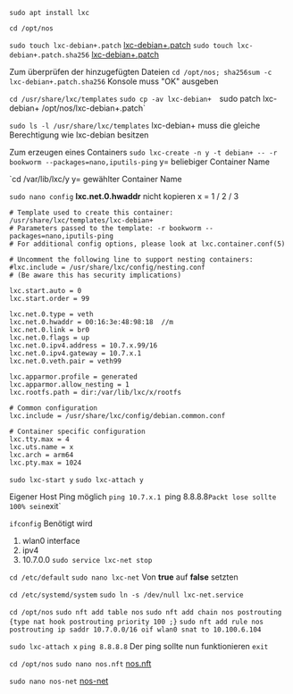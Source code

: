 `sudo apt install lxc`

`cd /opt/nos`

`sudo touch lxc-debian+.patch` 
[lxc-debian+.patch](lxc-debian+.patch.md)
`sudo touch lxc-debian+.patch.sha256`
[lxc-debian+.patch](lxc-debian+.patch.sha256.md)

Zum überprüfen der hinzugefügten Dateien
`cd /opt/nos; sha256sum -c lxc-debian+.patch.sha256`
Konsole muss "OK" ausgeben

`cd /usr/share/lxc/templates`
`sudo cp -av lxc-debian+ 
`sudo patch lxc-debian+ /opt/nos/lxc-debian+.patch`

`sudo ls -l /usr/share/lxc/templates` 
lxc-debian+ muss die gleiche Berechtigung wie lxc-debian besitzen

Zum erzeugen eines Containers
`sudo lxc-create -n y -t debian+ -- -r bookworm --packages=nano,iputils-ping`
y= beliebiger Container Name 

`cd /var/lib/lxc/y
y= gewählter Container Name

`sudo nano config`
**lxc.net.0.hwaddr** nicht kopieren
x = 1 / 2 / 3
```
# Template used to create this container: /usr/share/lxc/templates/lxc-debian+
# Parameters passed to the template: -r bookworm --packages=nano,iputils-ping
# For additional config options, please look at lxc.container.conf(5)

# Uncomment the following line to support nesting containers:
#lxc.include = /usr/share/lxc/config/nesting.conf
# (Be aware this has security implications)

lxc.start.auto = 0
lxc.start.order = 99

lxc.net.0.type = veth
lxc.net.0.hwaddr = 00:16:3e:48:98:18  //m
lxc.net.0.link = br0
lxc.net.0.flags = up
lxc.net.0.ipv4.address = 10.7.x.99/16
lxc.net.0.ipv4.gateway = 10.7.x.1
lxc.net.0.veth.pair = veth99

lxc.apparmor.profile = generated
lxc.apparmor.allow_nesting = 1
lxc.rootfs.path = dir:/var/lib/lxc/x/rootfs

# Common configuration
lxc.include = /usr/share/lxc/config/debian.common.conf

# Container specific configuration
lxc.tty.max = 4
lxc.uts.name = x
lxc.arch = arm64
lxc.pty.max = 1024
```

`sudo lxc-start y`
`sudo lxc-attach y`

Eigener Host Ping möglich
`ping 10.7.x.1
`ping 8.8.8.8` Packt lose sollte 100% sein
`exit`

`ifconfig`
Benötigt wird
1. wlan0 interface
2. ipv4
3. 10.7.0.0
`sudo service lxc-net stop`

`cd /etc/default`
`sudo nano lxc-net`
Von **true** auf **false** setzten

`cd /etc/systemd/system`
`sudo ln -s /dev/null lxc-net.service`

`cd /opt/nos`
`sudo nft add table nos`
`sudo nft add chain nos postrouting {type nat hook postrouting priority 100 ;}`
`sudo nft add rule nos postrouting ip saddr 10.7.0.0/16 oif wlan0 snat to 10.100.6.104`

`sudo lxc-attach x`
`ping 8.8.8.8`
Der ping sollte nun funktionieren
`exit`

`cd /opt/nos`
`sudo nano nos.nft`
[nos.nft](lxc-files/nos.nft)

`sudo nano nos-net`
[nos-net](lxc-files/nos-net)






